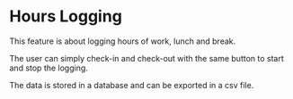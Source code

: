 # Hours Logging

This feature is about logging hours of work, lunch and break.

The user can simply check-in and check-out with the same button to start and stop the logging.

The data is stored in a database and can be exported in a csv file.
